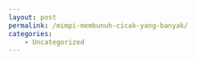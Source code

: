 ```yaml
---
layout: post
permalink: /mimpi-membunuh-cicak-yang-banyak/
categories:
    - Uncategorized
---
```


